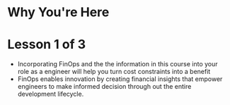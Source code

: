# Why You're Here
# Lesson 1 of 3

- Incorporating FinOps and the the information in this course into your role as a engineer will help you turn cost constraints into a benefit
- FinOps enables innovation by creating financial  insights that  empower engineers to make informed decision through out the entire development lifecycle.
